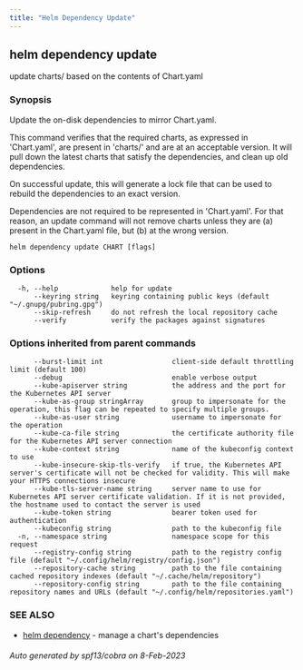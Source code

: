 ```yaml
---
title: "Helm Dependency Update"
---
```


## helm dependency update

update charts/ based on the contents of Chart.yaml

### Synopsis


Update the on-disk dependencies to mirror Chart.yaml.

This command verifies that the required charts, as expressed in 'Chart.yaml',
are present in 'charts/' and are at an acceptable version. It will pull down
the latest charts that satisfy the dependencies, and clean up old dependencies.

On successful update, this will generate a lock file that can be used to
rebuild the dependencies to an exact version.

Dependencies are not required to be represented in 'Chart.yaml'. For that
reason, an update command will not remove charts unless they are (a) present
in the Chart.yaml file, but (b) at the wrong version.


```
helm dependency update CHART [flags]
```

### Options

```
  -h, --help             help for update
      --keyring string   keyring containing public keys (default "~/.gnupg/pubring.gpg")
      --skip-refresh     do not refresh the local repository cache
      --verify           verify the packages against signatures
```

### Options inherited from parent commands

```
      --burst-limit int                 client-side default throttling limit (default 100)
      --debug                           enable verbose output
      --kube-apiserver string           the address and the port for the Kubernetes API server
      --kube-as-group stringArray       group to impersonate for the operation, this flag can be repeated to specify multiple groups.
      --kube-as-user string             username to impersonate for the operation
      --kube-ca-file string             the certificate authority file for the Kubernetes API server connection
      --kube-context string             name of the kubeconfig context to use
      --kube-insecure-skip-tls-verify   if true, the Kubernetes API server's certificate will not be checked for validity. This will make your HTTPS connections insecure
      --kube-tls-server-name string     server name to use for Kubernetes API server certificate validation. If it is not provided, the hostname used to contact the server is used
      --kube-token string               bearer token used for authentication
      --kubeconfig string               path to the kubeconfig file
  -n, --namespace string                namespace scope for this request
      --registry-config string          path to the registry config file (default "~/.config/helm/registry/config.json")
      --repository-cache string         path to the file containing cached repository indexes (default "~/.cache/helm/repository")
      --repository-config string        path to the file containing repository names and URLs (default "~/.config/helm/repositories.yaml")
```

### SEE ALSO

* [helm dependency](helm_dependency.md)	 - manage a chart's dependencies

###### Auto generated by spf13/cobra on 8-Feb-2023

